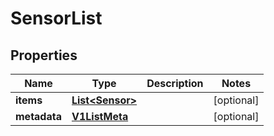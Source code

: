 

# SensorList

## Properties

Name | Type | Description | Notes
------------ | ------------- | ------------- | -------------
**items** | [**List&lt;Sensor&gt;**](Sensor.md) |  |  [optional]
**metadata** | [**V1ListMeta**](V1ListMeta.md) |  |  [optional]



